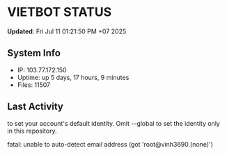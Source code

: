 # VIETBOT STATUS
**Updated**: Fri Jul 11 01:21:50 PM +07 2025

## System Info
- IP: 103.77.172.150
- Uptime: up 5 days, 17 hours, 9 minutes
- Files: 11507

## Last Activity

to set your account's default identity.
Omit --global to set the identity only in this repository.

fatal: unable to auto-detect email address (got 'root@vinh3690.(none)')

